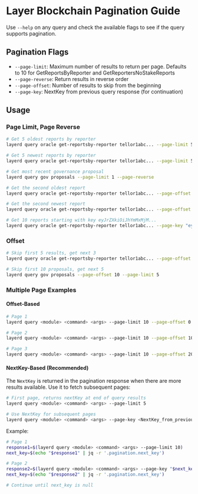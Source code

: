 # Layer Blockchain Pagination Guide

Use `--help` on any query and check the available flags to see if the query supports pagination.

## Pagination Flags

- `--page-limit`: Maximum number of results to return per page. Defaults to 10 for GetReportsByReporter and GetReportersNoStakeReports
- `--page-reverse`: Return results in reverse order
- `--page-offset`: Number of results to skip from the beginning
- `--page-key`: NextKey from previous query response (for continuation)


## Usage

### Page Limit, Page Reverse

```bash
# Get 5 oldest reports by reporter
layerd query oracle get-reportsby-reporter tellor1abc... --page-limit 5

# Get 5 newest reports by reporter
layerd query oracle get-reportsby-reporter tellor1abc... --page-limit 5 --page-reverse

# Get most recent governance proposal
layerd query gov proposals --page-limit 1 --page-reverse

# Get the second oldest report
layerd query oracle get-reportsby-reporter tellor1abc... --page-offset 1 --page-limit 1

# Get the second newest report
layerd query oracle get-reportsby-reporter tellor1abc... --page-offset 1 --page-reverse --page-limit 1

# Get 10 reports starting with key eyJrZXkiOiJhYmMxMjM...
layerd query oracle get-reportsby-reporter tellor1abc... --page-key "eyJrZXkiOiJhYmMxMjM..."
```

### Offset

```bash
# Skip first 5 results, get next 3
layerd query oracle get-reportsby-reporter tellor1abc... --page-offset 5 --page-limit 3

# Skip first 10 proposals, get next 5
layerd query gov proposals --page-offset 10 --page-limit 5
```


### Multiple Page Examples

#### Offset-Based
```bash
# Page 1
layerd query <module> <command> <args> --page-limit 10 --page-offset 0

# Page 2  
layerd query <module> <command> <args> --page-limit 10 --page-offset 10

# Page 3
layerd query <module> <command> <args> --page-limit 10 --page-offset 20
```

#### NextKey-Based (Recommended)
The `NextKey` is returned in the pagination response when there are more results available. Use it to fetch subsequent pages:

```bash
# First page, returns nextKey at end of query results
layerd query <module> <command> <args> --page-limit 5

# Use NextKey for subsequent pages
layerd query <module> <command> <args> --page-key <NextKey_from_previous_response>
```

Example:
```bash
# Page 1
response1=$(layerd query <module> <command> <args> --page-limit 10)
next_key=$(echo "$response1" | jq -r '.pagination.next_key')

# Page 2
response2=$(layerd query <module> <command> <args> --page-key "$next_key")
next_key=$(echo "$response2" | jq -r '.pagination.next_key')

# Continue until next_key is null
```

